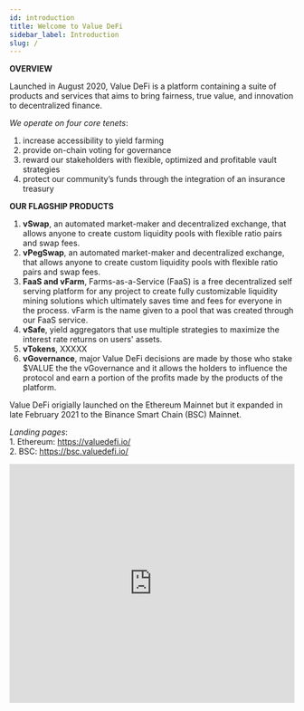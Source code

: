 ```yaml
---
id: introduction
title: Welcome to Value DeFi
sidebar_label: Introduction
slug: /
---
```


**OVERVIEW**

Launched in August 2020, Value DeFi is a platform containing a suite of products and services that aims to bring fairness, true value, and innovation to decentralized finance. 

_We operate on four core tenets_:  
1. increase accessibility to yield farming
2. provide on-chain voting for governance
3. reward our stakeholders with flexible, optimized and profitable vault strategies
4. protect our community’s funds through the integration of an insurance treasury  

**OUR FLAGSHIP PRODUCTS**
1. **vSwap**, an automated market-maker and decentralized exchange, that allows anyone to create custom liquidity pools with flexible ratio pairs and swap fees. 
2. **vPegSwap**, an automated market-maker and decentralized exchange, that allows anyone to create custom liquidity pools with flexible ratio pairs and swap fees. 
3. **FaaS and vFarm**, Farms-as-a-Service (FaaS) is a free decentralized self serving platform for any project to create fully customizable liquidity mining solutions which ultimately saves time and fees for everyone in the process. vFarm is the name given to a pool that was created through our FaaS service.
4. **vSafe**, yield aggregators that use multiple strategies to maximize the interest rate returns on users' assets.
5. **vTokens**, XXXXX
6. **vGovernance**, major Value DeFi decisions are made by those who stake $VALUE the the vGovernance and it allows the holders to influence the protocol and earn a portion of the profits made by the products of the platform.  

Value DeFi origially launched on the Ethereum Mainnet but it expanded in late February 2021 to the Binance Smart Chain (BSC) Mainnet.  

_Landing pages_:  
    1. Ethereum: https://valuedefi.io/  
    2. BSC: https://bsc.valuedefi.io/  

<iframe width="100%" height="422" src="https://www.youtube.com/embed/LKdKU_u9R9Y" frameborder="0" allow="accelerometer; autoplay; clipboard-write; encrypted-media; gyroscope; picture-in-picture" allowfullscreen></iframe>
